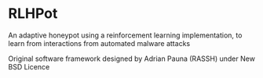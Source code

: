 # RLHPot

An adaptive honeypot using a reinforcement learning implementation, to learn from interactions from automated malware attacks

Original software framework designed by Adrian Pauna (RASSH) under New BSD Licence
